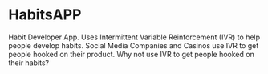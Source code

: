 # HabitsAPP


Habit Developer App. Uses Intermittent Variable Reinforcement (IVR) to help people develop habits. Social Media Companies and Casinos use IVR to get people hooked on their product. Why not use IVR to get people hooked on their habits?
